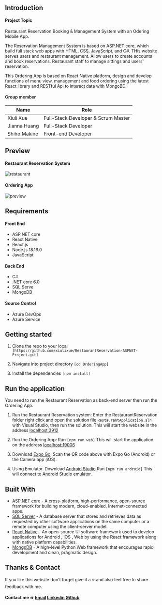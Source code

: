 ## Introduction

#### Project Topic

Restaurant Reservation Booking & Management System with an Odering Mobile App.

The Reservation Management System is based on ASP.NET core, which build full stack web apps with HTML, CSS, JavaScript, and C#. THis website serves users and restaurant management. Allow users to create accounts and book reservations. Restaurant staff to manage sittings and users' reservation.

This Ordering App is based on React Native platform, design and develop functions of menu view, management and food ordering using the latest React library and RESTful Api to interact data with MongoBD.

#### Group member

| Name          | Role                               |
| ------------  | ---------------------------------- |
| Xiuli Xue     | Full-Stack Developer & Scrum Master|
| Jianna Huang  | Full-Stack Developer               |
| Shiho Makino  | Front-end Developer                |

## Preview

#### Restaurant Reservation System
![restaurant](https://github.com/xiulixue/FoodOrderAppLayoutExercise/assets/106227623/3cacd739-b297-47b9-8caf-618bf8deee0c)

#### Ordering App
![preview](https://github.com/xiulixue/xiulixue-website/assets/106227623/7297a601-ccde-4cca-9677-4ee9f7548723)

## Requirements

#### Front End
* ASP.NET core
* React Native
* React.js
* Node.js 18.16.0
* JavaScript
#### Back End
* C#
* .NET core 6.0
* SQL Serve
* MongoDB
#### Source Control
* Azure DevOps
* Azure Service

## Getting started

1. Clone the repo to your local `[https://github.com/xiulixue/RestaurantReservation-ASPNET-Project.git]`

2. Navigate into project directory `[cd OrderingApp]`

3. Install the dependencies `[npm install]`

## Run the application

You need to run the Restaurant Reservation as back-end server then run the Ordering App.

1. Run the Restaurant Reservation system:  Enter the RestaurantReservation folder right click and open the solution file `RestaurantApplication.sln` with Visual Studio, then run the solution. This will start the website in the address [localhost:3912](http://localhost:3912)

2. Run the Ordering App: Run `[npm run web]` This will start the application on the address [localhost:19006](http://localhost:19006)
    
3. Download [Expo Go](https://expo.dev/tools), Scan the QR code above with Expo Go (Android) or the Camera app (iOS).

4. Using Emulator. Download [Android Studio](https://developer.android.com/studio?gclid=CjwKCAjw-b-kBhB-EiwA4fvKrBxA8janRKTiSBTq6hjpowfT3WtLNWi-AX6uhPFu4P0DLr2dc7Ho_xoCs_cQAvD_BwE&gclsrc=aw.ds).Run `[npm run android]` This will connect to Android Studio emulator.

## Built With

* [ASP.NET core](https://learn.microsoft.com/en-us/aspnet/core/introduction-to-aspnet-core?view=aspnetcore-7.0) - A cross-platform, high-performance, open-source framework for building modern, cloud-enabled, Internet-connected apps.
* [SQL Server](https://www.microsoft.com/en-us/sql-server/) - A database server that stores and retrieves data as requested by other software applications on the same computer or a remote computer using the client-server model.
* [React Native](https://reactnative.dev/) - An open-source UI software framework used to develop applications for Android , iOS , Web by using the React framework along with native platform capabilities.
* [MongoDB](https://www.mongodb.com/) - A high-level Python Web framework that encourages rapid development and clean, pragmatic design.


## Thanks & Contact

If you like this website don't forget give it a ⭐ and also feel free to share feedback with me.

#### Contact me => [Email](mailto:xuemurphy@gmail.com) [Linkedin](https://www.linkedin.com/in/xiuli-xue) [Github](https://github.com/xiulixue)